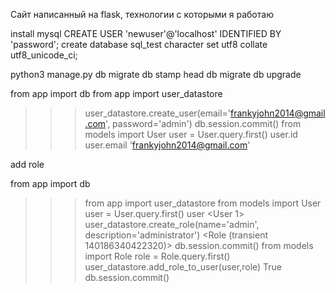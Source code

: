 Сайт написанный на flask, технологии с которыми я работаю

install mysql
CREATE USER 'newuser'@'localhost' IDENTIFIED BY 'password';
create database sql_test character set utf8 collate utf8_unicode_ci;

python3 manage.py db migrate
db stamp head
db migrate
db upgrade

from app import db
from app import user_datastore
>>> user_datastore.create_user(email='frankyjohn2014@gmail.com', password='admin')
db.session.commit()
from models import User
user = User.query.first()
user.id
user.email
>>> 'frankyjohn2014@gmail.com'

add role 


from app import db

>>> from app import user_datastore
>>> from models import User
>>> user = User.query.first()
>>> user
<User 1>
>>> user_datastore.create_role(name='admin', description='administrator')
<Role (transient 140186340422320)>
>>> db.session.commit()
>>> from models import Role
>>> role = Role.query.first()
>>> user_datastore.add_role_to_user(user,role)
True
>>> db.session.commit()
